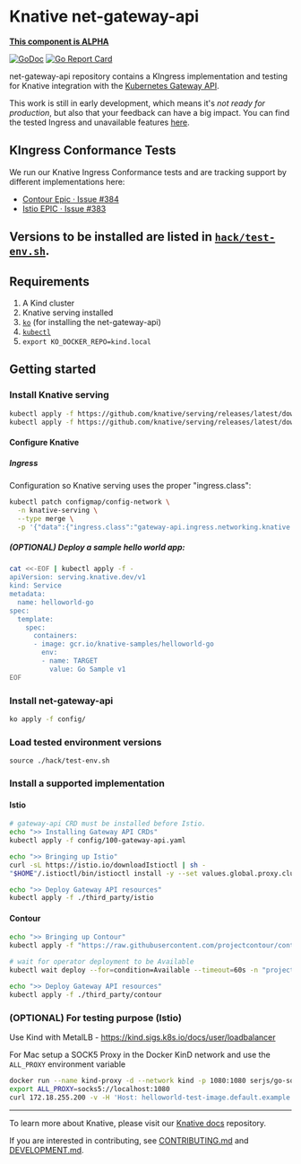 # Knative net-gateway-api
**[This component is ALPHA](https://github.com/knative/community/tree/main/mechanics/MATURITY-LEVELS.md)**

[![GoDoc](https://godoc.org/knative-sandbox.dev/net-gateway-api?status.svg)](https://godoc.org/knative.dev/net-gateway-api)
[![Go Report Card](https://goreportcard.com/badge/knative-sandbox/net-gateway-api)](https://goreportcard.com/report/knative-sandbox/net-gateway-api)

net-gateway-api repository contains a KIngress implementation and testing for Knative integration with the [Kubernetes Gateway API](https://gateway-api.sigs.k8s.io/).

This work is still in early development, which means it's _not ready for production_, but also that your feedback can have a big impact. You can find the tested Ingress and unavailable features [here](docs/test-version.md).

## KIngress Conformance Tests

We run our Knative Ingress Conformance tests and are tracking support by different implementations here:

- [Contour Epic · Issue #384](https://github.com/knative-sandbox/net-gateway-api/issues/384)
- [Istio EPIC · Issue #383](https://github.com/knative-sandbox/net-gateway-api/issues/383)

Versions to be installed are listed in [`hack/test-env.sh`](hack/test-env.sh).
---
## Requirements
1. A Kind cluster
1. Knative serving installed
2. [`ko`](https://github.com/ko-build/ko) (for installing the net-gateway-api)
3. [`kubectl`](https://kubernetes.io/docs/tasks/tools/install-kubectl/)
4. `export KO_DOCKER_REPO=kind.local`

## Getting started
### Install Knative serving
```bash
kubectl apply -f https://github.com/knative/serving/releases/latest/download/serving-crds.yaml
kubectl apply -f https://github.com/knative/serving/releases/latest/download/serving-core.yaml
```

#### Configure Knative
##### Ingress
Configuration so Knative serving uses the proper "ingress.class":

```bash
kubectl patch configmap/config-network \
  -n knative-serving \
  --type merge \
  -p '{"data":{"ingress.class":"gateway-api.ingress.networking.knative.dev"}}'
```

##### (OPTIONAL) Deploy a sample hello world app:
```bash
cat <<-EOF | kubectl apply -f -
apiVersion: serving.knative.dev/v1
kind: Service
metadata:
  name: helloworld-go
spec:
  template:
    spec:
      containers:
      - image: gcr.io/knative-samples/helloworld-go
        env:
        - name: TARGET
          value: Go Sample v1
EOF
```

### Install net-gateway-api
```bash
ko apply -f config/
```

### Load tested environment versions
```
source ./hack/test-env.sh
```

### Install a supported implementation
#### Istio
```bash
# gateway-api CRD must be installed before Istio.
echo ">> Installing Gateway API CRDs"
kubectl apply -f config/100-gateway-api.yaml

echo ">> Bringing up Istio"
curl -sL https://istio.io/downloadIstioctl | sh -
"$HOME"/.istioctl/bin/istioctl install -y --set values.global.proxy.clusterDomain="${CLUSTER_SUFFIX}"

echo ">> Deploy Gateway API resources"
kubectl apply -f ./third_party/istio
```

#### Contour
```bash
echo ">> Bringing up Contour"
kubectl apply -f "https://raw.githubusercontent.com/projectcontour/contour/${CONTOUR_VERSION}/examples/render/contour-gateway-provisioner.yaml"

# wait for operator deployment to be Available
kubectl wait deploy --for=condition=Available --timeout=60s -n "projectcontour" contour-gateway-provisioner

echo ">> Deploy Gateway API resources"
kubectl apply -f ./third_party/contour
```

### (OPTIONAL) For testing purpose (Istio)

Use Kind with MetalLB - https://kind.sigs.k8s.io/docs/user/loadbalancer

For Mac setup a SOCK5 Proxy in the Docker KinD network and use the `ALL_PROXY`
environment variable

```bash
docker run --name kind-proxy -d --network kind -p 1080:1080 serjs/go-socks5-proxy
export ALL_PROXY=socks5://localhost:1080
curl 172.18.255.200 -v -H 'Host: helloworld-test-image.default.example.com'
```

---

To learn more about Knative, please visit our
[Knative docs](https://github.com/knative/docs) repository.

If you are interested in contributing, see [CONTRIBUTING.md](./CONTRIBUTING.md)
and [DEVELOPMENT.md](./DEVELOPMENT.md).

